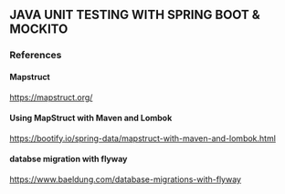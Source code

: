 ## ​JAVA UNIT TESTING WITH SPRING BOOT & MOCKITO​



### References

#### Mapstruct

https://mapstruct.org/

#### Using MapStruct with Maven and Lombok

https://bootify.io/spring-data/mapstruct-with-maven-and-lombok.html


#### databse migration with flyway

https://www.baeldung.com/database-migrations-with-flyway

